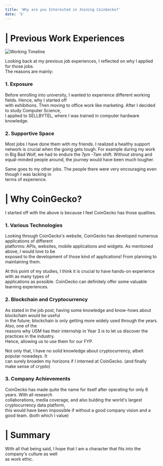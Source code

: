 ```yaml
---
title: 'Why are you Interested in Joining CoinGecko?'
date: '5'
---
```


# | Previous Work Experiences
![Working Timeline](/job-timeline.png)

Looking back at my previous job experiences, I reflected on why I applied for those jobs.  
The reasons are mainly:
### 1. Exposure
Before enrolling into university, I wanted to experience different working fields. Hence, why I started off  
with exhibitions. Then moving to office work like marketing. After I decided to study Computer Science,  
I applied to SELLBYTEL, where I was trained in computer hardware knowledge.

### 2. Supportive Space
Most jobs I have done them with my friends. I realized a healthy support network is crucial when the going gets tough. For example during my work in Big Bad Wolf, we had to endure the 7pm -7am shift. Without strong and equal-minded people around, the journey would have been much tougher.

Same goes to my other jobs. The people there were very encouraging even though I was lacking in  
terms of experience.

# | Why CoinGecko?
I started off with the above is because I feel CoinGecko has those qualities.
### 1. Various Technologies
Looking through CoinGecko's website, CoinGecko has developed numerous applications of different  
platforms: APIs, websites, mobile applications and widgets. As mentioned above, I would love to be  
exposed to the development of those kind of applications! From planning to maintaining them.

At this point of my studies, I think it is crucial to have hands-on experience with as many types of  
applications as possible. CoinGecko can definitely offer some valuable learning experiences.
### 2. Blockchain and Cryptocurrency
As stated in the job post, having some knowledge and know-hows about blockchain would be useful  
in the future; blockchain is only getting more widely used through the years. Also, one of the  
reasons why USM has their internship in Year 3 is to let us discover the practices in the industry.  
Hence, allowing us to use them for our FYP.

Not only that, I have no solid knowledge about cryptocurrency, albeit popular nowadays. It  
can surely broaden my horizons if I interned at CoinGecko. (and finally make sense of crypto)
### 3. Company Achievements
CoinGecko has made quite the name for itself after operating for only 6 years. With all research    
collaborations, media coverage, and also bulding the world's largest cryptocurrency data platform,  
this would have been impossible if without a good company vision and a good team. (both which I value)

# | Summary
With all that being said, I hope that I am a character that fits into the company's culture as well  
as work ethic. 
